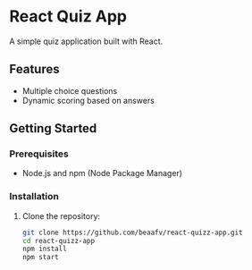 

# React Quiz App

A simple quiz application built with React.

## Features

- Multiple choice questions
- Dynamic scoring based on answers

## Getting Started

### Prerequisites

- Node.js and npm (Node Package Manager)

### Installation

1. Clone the repository:
   ```bash
   git clone https://github.com/beaafv/react-quizz-app.git
   cd react-quizz-app
   npm install
   npm start
